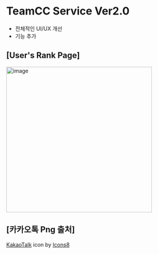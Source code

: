 # TeamCC Service Ver2.0
+ 전체적인 UI/UX 개선
+ 기능 추가

## [User's Rank Page]
<img width="386" alt="image" src="https://github.com/YeJi222/Ver2.0/assets/70511859/6791f46c-f1a6-4ea9-a902-3c2288d1d469">

## [카카오톡 Png 출처]
<a target="_blank" href="https://icons8.com/icon/BH0XTdh770dG/kakaotalk">KakaoTalk</a> icon by <a target="_blank" href="https://icons8.com">Icons8</a>
